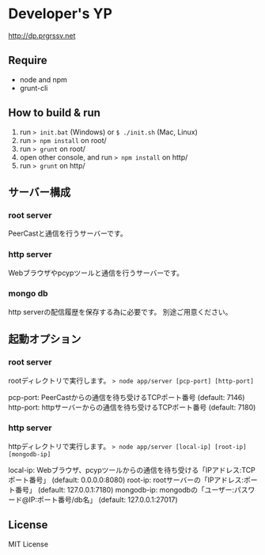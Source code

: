 Developer's YP
============

http://dp.prgrssv.net


Require
----

* node and npm
* grunt-cli


How to build & run
----

1. run `> init.bat` (Windows) or `$ ./init.sh` (Mac, Linux)
2. run `> npm install` on root/
3. run `> grunt` on root/
4. open other console, and run `> npm install` on http/
5. run `> grunt` on http/


サーバー構成
----

### root server

PeerCastと通信を行うサーバーです。


### http server

Webブラウザやpcypツールと通信を行うサーバーです。


### mongo db

http serverの配信履歴を保存する為に必要です。
別途ご用意ください。


起動オプション
----

### root server

rootディレクトリで実行します。
`> node app/server [pcp-port] [http-port]`

pcp-port: PeerCastからの通信を待ち受けるTCPポート番号 (default: 7146)
http-port: httpサーバーからの通信を待ち受けるTCPポート番号 (default: 7180)


### http server

httpディレクトリで実行します。
`> node app/server [local-ip] [root-ip] [mongodb-ip]`

local-ip: Webブラウザ、pcypツールからの通信を待ち受ける「IPアドレス:TCPポート番号」 (default: 0.0.0.0:8080)
root-ip: rootサーバーの「IPアドレス:ポート番号」 (default: 127.0.0.1:7180)
mongodb-ip: mongodbの「ユーザー:パスワード@IP:ポート番号/db名」 (default: 127.0.0.1:27017)


License
----

MIT License
